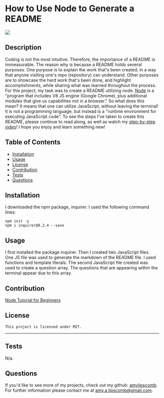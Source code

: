 # How to Use Node to Generate a README
  <img src="https://img.shields.io/badge/License-MIT-ff69b4.svg">

## Description

Coding is not the most intuitive. Therefore, the importance of a README is immeasurable. The reason why is because a README holds several purposes. One purpose is to explain the work that's been created, in a way that anyone visiting one's repo (repository) can understand. Other purposes are to showcase the hard work that's been done, and highlight accomplishments, while sharing what was learned throughout the process. For this project, my task was to create a README utilizing node. [Node](https://www.youtube.com/watch?v=TlB_eWDSMt4) is a "program that includes V8 JS engine (Google Chrome), plus additional modules that give us capabilities not in a browser." So what does this mean? It means that one can utilize JavaScript, without leaving the terminal! It is not a programming language, but instead is a "runtime environment for executing JavaScript code". To see the steps I've taken to create this README, please continue to read along, as well as watch my [step-by-step video](https://app.castify.com/watch/365613b9-6942-444e-8519-3ca0a19a685f)! I hope you enjoy and learn something new!


## Table of Contents 

  * [Installation](#installation)
  * [Usage](#usage)
  * [License](#license)
  * [Contribution](#contribution)
  * [Tests](#tests)
  * [Questions](#questions)

## Installation

I downloaded the npm package, inquirer. I used the following command lines:

```
npm init -y
npm i inquirer@8.2.4 --save
```


## Usage

I first installed the package inquirer. Then I created two JavaScript files. One JS file was used to generate the markdown of the README file. I used functions and template literals. The second JavaScript file created was used to create a question array. The questions that are appearing within the terminal appear due to this array. 



   

## Contribution

  [Node Tutorial for Beginners](https://www.youtube.com/watch?v=TlB_eWDSMt4)

## License

```
This project is licensed under MIT.
```

---


## Tests

N/a.

## Questions

If you'd like to see more of my projects, check out my github: [amylipscomb](https://github.com/amylipscomb).
For further information please contact me at [amy.a.lipscomb@gmail.com](mailto:amy.a.lipscomb@gmail.com).